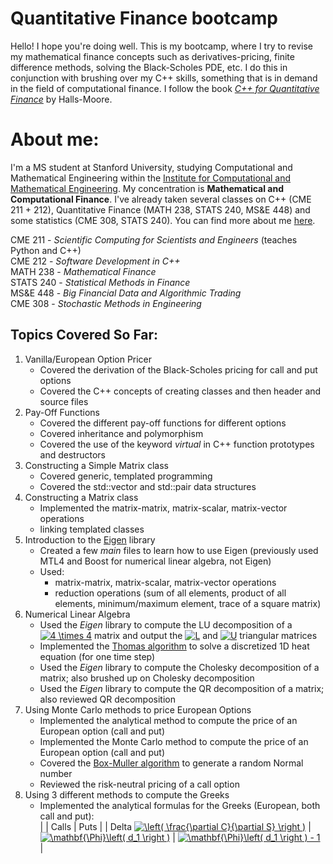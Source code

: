 # Quantitative Finance bootcamp

Hello! I hope you're doing well. This is my bootcamp, where I try to revise my mathematical finance concepts such as derivatives-pricing, finite difference methods, solving the Black-Scholes PDE, etc. I do this in conjunction with brushing over my C++ skills, something that is in demand in the field of computational finance. I follow the book [*C++ for Quantitative Finance*](https://www.quantstart.com/cpp-for-quantitative-finance-ebook/) by Halls-Moore. 

# About me:
I'm a MS student at Stanford University, studying Computational and Mathematical Engineering within the [Institute for Computational and Mathematical Engineering](https://icme.stanford.edu/). My concentration is __Mathematical and Computational Finance__. I've already taken several classes on C++ (CME 211 + 212), Quantitative Finance (MATH 238, STATS 240, MS&E 448) and some statistics (CME 308, STATS 240). You can find more about me [here](https://github.com/sunnymshah95).

CME 211 - *Scientific Computing for Scientists and Engineers* (teaches Python and C++)   
CME 212 - *Software Development in C++*    
MATH 238 - *Mathematical Finance*    
STATS 240 - *Statistical Methods in Finance*    
MS&E 448 - *Big Financial Data and Algorithmic Trading*    
CME 308 - *Stochastic Methods in Engineering*    

## Topics Covered So Far:
1. Vanilla/European Option Pricer
     * Covered the derivation of the Black-Scholes pricing for call and put options
     * Covered the C++ concepts of creating classes and then header and source files
2. Pay-Off Functions
     * Covered the different pay-off functions for different options
     * Covered inheritance and polymorphism
     * Covered the use of the keyword *virtual* in C++ function prototypes and destructors
3. Constructing a Simple Matrix class
     * Covered generic, templated programming
     * Covered the std::vector and std::pair data structures   
4. Constructing a Matrix class   
     * Implemented the matrix-matrix, matrix-scalar, matrix-vector operations
     * linking templated classes
5. Introduction to the [Eigen](http://eigen.tuxfamily.org/index.php?title=Main_Page) library
     * Created a few _main_ files to learn how to use Eigen (previously used MTL4 and Boost for numerical linear algebra, not Eigen)
     * Used:
        - matrix-matrix, matrix-scalar, matrix-vector operations
        - reduction operations (sum of all elements, product of all elements, minimum/maximum element, trace of a square matrix)
6. Numerical Linear Algebra
     * Used the _Eigen_ library to compute the LU decomposition of a <a href="https://www.codecogs.com/eqnedit.php?latex=\inline&space;4&space;\times&space;4" target="_blank"><img src="https://latex.codecogs.com/svg.latex?\inline&space;4&space;\times&space;4" title="4 \times 4" /></a> matrix and output the <a href="https://www.codecogs.com/eqnedit.php?latex=\inline&space;L" target="_blank"><img src="https://latex.codecogs.com/svg.latex?\inline&space;L" title="L" /></a> and <a href="https://www.codecogs.com/eqnedit.php?latex=\inline&space;U" target="_blank"><img src="https://latex.codecogs.com/svg.latex?\inline&space;U" title="U" /></a> triangular matrices
     * Implemented the [Thomas algorithm](https://www.cfd-online.com/Wiki/Tridiagonal_matrix_algorithm_-_TDMA_(Thomas_algorithm)) to solve a discretized 1D heat equation (for one time step)
     * Used the _Eigen_ library to compute the Cholesky decomposition of a matrix; also brushed up on Cholesky decomposition
     * Used the _Eigen_ library to compute the QR decomposition of a matrix; also reviewed QR decomposition
7. Using Monte Carlo methods to price European Options
     * Implemented the analytical method to compute the price of an European option (call and put)
     * Implemented the Monte Carlo method to compute the price of an European option (call and put)
     * Covered the [Box-Muller algorithm](https://en.wikipedia.org/wiki/Box%E2%80%93Muller_transform) to generate a random Normal number
     * Reviewed the risk-neutral pricing of a call option
8. Using 3 different methods to compute the Greeks
     * Implemented the analytical formulas for the Greeks (European, both call and put):        
     |      | Calls | Puts |
     | Delta <a href="https://www.codecogs.com/eqnedit.php?latex=\left(&space;\frac{\partial&space;C}{\partial&space;S}&space;\right&space;)" target="_blank"><img src="https://latex.codecogs.com/gif.latex?\left(&space;\frac{\partial&space;C}{\partial&space;S}&space;\right&space;)" title="\left( \frac{\partial C}{\partial S} \right )" /></a> | <a href="https://www.codecogs.com/eqnedit.php?latex=\mathbf{\Phi}\left(&space;d_1&space;\right&space;)" target="_blank"><img src="https://latex.codecogs.com/gif.latex?\mathbf{\Phi}\left(&space;d_1&space;\right&space;)" title="\mathbf{\Phi}\left( d_1 \right )" /></a> | <a href="https://www.codecogs.com/eqnedit.php?latex=\mathbf{\Phi}\left(&space;d_1&space;\right&space;)&space;-&space;1" target="_blank"><img src="https://latex.codecogs.com/gif.latex?\mathbf{\Phi}\left(&space;d_1&space;\right&space;)&space;-&space;1" title="\mathbf{\Phi}\left( d_1 \right ) - 1" /></a> |
